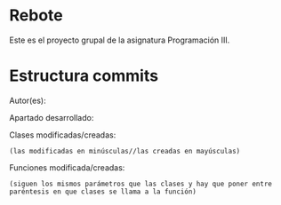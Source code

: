 # Rebote
Este es el proyecto grupal de la asignatura Programación III.

# Estructura commits
  Autor(es):
  
  Apartado desarrollado:
  
  Clases modificadas/creadas:
  
    (las modificadas en minúsculas//las creadas en mayúsculas)
    
  Funciones modificada/creadas:
  
    (siguen los mismos parámetros que las clases y hay que poner entre paréntesis en que clases se llama a la función)
